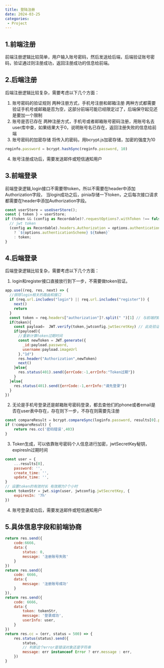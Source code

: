 ```yaml
---
title: 登陆注册
date: 2024-03-25
categories: 
 - Project
---
```



## 1.前端注册
前端注册逻辑比较简单，用户输入账号密码，然后发送给后端，后端验证账号密码，验证通过则注册成功，返回注册成功的信息给前端。


## 2.后端注册

后端注册逻辑比较复杂，需要考虑以下几个方面：

1. 账号密码的验证规则
两种注册方式，手机号注册和邮箱注册
两种方式都需要验证手机号或邮箱是否为空，这部分前端可能已经限定过了，后端保守起见还是要加一个限制
2. 账号是否已存在
两种注册方式，手机号或者邮箱账号密码注册，用账号名去user库中查，如果结果大于0，说明账号名已存在，返回注册失败的信息给前端
3. 账号密码的加密存储
将传入的密码，用bcrypt.js加密存储，加密的强度为10
```js
reginfo.password = bcrypt.hashSync(reginfo.password, 10)
```
4. 账号注册成功后，需要发送邮件或短信通知用户


## 3.前端登录

前端登录逻辑,login接口不需要带token，所以不需要在header中添加Authorization字段，
当login成功之后，pinia存储一下token，之后每次接口请求都需要在header中添加Authorization字段。
```js
const userStore = useUserStore();
const { token } = userStore;
if (token && (config as Recordable)?.requestOptions?.withToken !== false) {
  // jwt token
  (config as Recordable).headers.Authorization = options.authenticationScheme
    ? `${options.authenticationScheme} ${token}`
    : token;
}
```

## 4.后端登录

后端登录逻辑比较复杂，需要考虑以下几个方面：

1. login和register接口直接放行到下一步，不需要做token验证。
```js
app.use((req, res, next) => {
  //排除login相关的路由和接口
  if (req.url.includes("login") || req.url.includes("register")) {
    next()
    return
  }
  const token = req.headers["authorization"]?.split(" ")[1] // 与前端的Bearer字符做分割，取真实token
  if(token){
    const payload=  JWT.verify(token,jwtconfig.jwtSecretKey) // 此处验证token是否过期
    if(payload){
      //重新计算token过期时间
      const newToken = JWT.generate({
        _id:payload.password,
        username:payload.imageUrl
      },"1d")
      res.header("Authorization",newToken)
      next()
    }else{
      res.status(401).send({errCode:-1,errInfo:"Token过期"})
    }
  }else{
    res.status(401).send({errCode:-1,errInfo:"请先登录"})
  }
})
```
2. 无论是手机号登录还是邮箱账号密码登录，都去查他们的phone或者email是否在user表中存在，存在则下一步，不存在则需要先注册
```js
const compareResult = bcrypt.compareSync(loginfo.password, results[0].password)
if (!compareResult) {
    return res.cc('密码错误',403)
}
```
3. Token生成，可以依靠账号密码个人信息进行加密，jwtSecretKey秘钥，expiresIn过期时间
```js
const user = {
    ...results[0],
    password: '',
    create_time: '',
    update_time: '',
}
// 设置token的有效时长 有效期为7个小时
const tokenStr = jwt.sign(user, jwtconfig.jwtSecretKey, {
    expiresIn: '7h'
})
```
4. 账号登录成功后，需要发送邮件或短信通知用户
<!-- ![image-20220414094653807](https://blog.babade.asia/nodejs/image-20220414094653807.png) -->


## 5.具体信息字段和前端协商
```js
return res.send({
    code:6666,
    data:{
        status: 0,
        message: '注册账号失败'
    }
})
return res.send({
    code: 6666,
    data:{
        message: '注册账号成功'
    }
}),
return res.send({
    code: 6666,
    data:{
        token: tokenStr,
        message: '登录成功',
        userInfo: user,
    }
})
return res.cc = (err, status = 500) => {
	res.status(status).send({
		status,
		// 判断这个error是错误对象还是字符串
		message: err instanceof Error ? err.message : err,
	})
}
```

